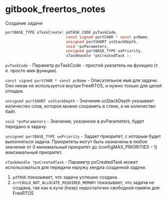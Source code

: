 # gitbook_freertos_notes

Создание задачи
```c
portBASE_TYPE xTaskCreate( pdTASK_CODE pvTaskCode,
                           const signed portCHAR * const pcName,
                           unsigned portSHORT usStackDepth,
                           void *pvParameters,
                           unsigned portBASE_TYPE uxPriority,
                           xTaskHandle *pxCreatedTask );
```

``pvTaskCode`` -  Параметр pvTaskCode - простой указатель на функцию (т. е. просто имя функции).

``const signed portCHAR * const pcName`` - Описательное имя для задачи. Оно никак не используется внутри FreeRTOS, и нужно только для целей отладки.


``unsigned portSHORT usStackDepth`` - Значение usStackDepth указывает количество слов, которое можно сохранить в стеке, а не количество байт.

``void *pvParameters`` - Значение, указанное в pvParameters, будет передано в задачу.

``unsigned portBASE_TYPE uxPriority`` - 	Задает приоритет, с которым будет выполняться задача. Приоритеты могут быть назначены в любое значение от 0 минимальный приоритет до (configMAX_PRIORITIES – 1) максимальный приоритет.

``xTaskHandle *pxCreatedTask`` - Параметр pxCreatedTask может использоваться для передачи наружу хендла созданной задачи.

1. ``pdTRUE`` показывает, что задача успешно создана.
2. ``errCOULD_NOT_ALLOCATE_REQUIRED_MEMORY`` показывает, что задача не создана, так как в куче (heap) недостаточно свободной памяти для FreeRTOS
 
 
 
 